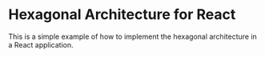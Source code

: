 # Hexagonal Architecture for React

This is a simple example of how to implement the hexagonal architecture in a React application.
